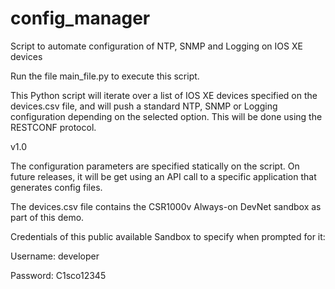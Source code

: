 # config_manager
Script to automate configuration of NTP, SNMP and Logging on IOS XE devices

Run the file main_file.py to execute this script.

This Python script will iterate over a list of IOS XE devices specified on the devices.csv file, and will push a standard NTP, SNMP or Logging configuration depending on the selected option.
This will be done using the RESTCONF protocol.

v1.0

The configuration parameters are specified statically on the script. On future releases, it will be get using an API call to a specific application that generates config files.

The devices.csv file contains the CSR1000v Always-on DevNet sandbox as part of this demo. 

Credentials of this public available Sandbox to specify when prompted for it:

Username: developer

Password: C1sco12345
